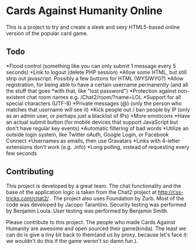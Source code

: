 # Cards Against Humanity Online

This is a project to try and create a sleek and sexy HTML5-based online version of the popular card game.


## Todo

*Flood control (something like you can only submit 1 message every 5 seconds)
*Link to logout (delete PHP session)
*Allow some HTML, but still strip out javascript. Possibly a few buttons for HTML (WYSIWYG?)
*Allow registration, for being able to have a certain username permanently (and all the stuff that goes *with that, like "lost password")
*Protection against non-existent chat room names e.g. /Chat2/room/?name=LOL
*Support for all special characters (UTF-8)
*Private messages (@) (only the person who matches that username will see it)
*Kick people out / ban people by IP (only as an admin user, or perhaps just a blacklist of IPs)
*More emoticons
*Have an actual submit button (for mobile devices that support JavaScript but don't have regular key events)
*Automatic filtering of bad words
*Utilize an outside login system, like Twitter oAuth, Google Login, or Facebook Connect
*Usernames as emails, then use Gravatars
*Links with 4-letter extensions don't work (e.g. .info)
*Long polling, instead of requesting every few seconds

## Contributing

This project is developed by a great team. The chat functionality and the base of the application logic is taken from the Chat2 project at http://css-tricks.com/chat2/ . The project also uses Foundation by Zurb. Most of the code was developed by Jacopo Tarantino. Security testing was performed by Benjamin Loula. User testing was performed by Benjamin Smith.

Please contribute to this project. The people who made Cards Against Humanity are awesome and open sourced their game(kinda). The least we can do is give a tiny bit back to them(and us by proxy. because let's face it: we wouldn't do this if the game weren't so damn fun.).